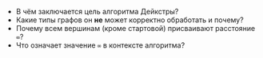 - В чём заключается цель алгоритма Дейкстры?
- Какие типы графов он **не** может корректно обработать и почему?
- Почему всем вершинам (кроме стартовой) присваивают расстояние `∞`?
- Что означает значение `∞` в контексте алгоритма?
 

